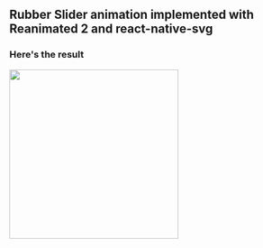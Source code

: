 ## Rubber Slider animation implemented with Reanimated 2 and react-native-svg

### Here's the result
<img src="https://github.com/4TWIGGERS/Rubber-Slider/raw/master/output.gif" width="300">